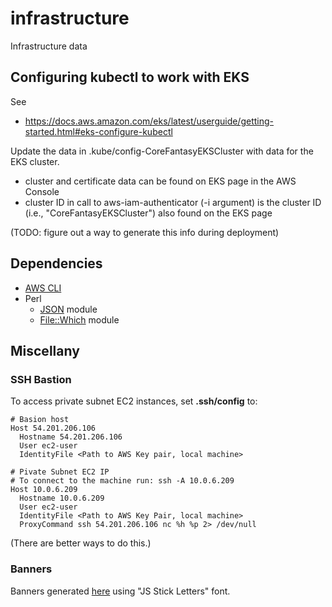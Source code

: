 # infrastructure
Infrastructure data


## Configuring kubectl to work with EKS
See
* https://docs.aws.amazon.com/eks/latest/userguide/getting-started.html#eks-configure-kubectl

Update the data in .kube/config-CoreFantasyEKSCluster with data for the EKS cluster.
* cluster and certificate data can be found on EKS page in the AWS Console
* cluster ID in call to aws-iam-authenticator (-i argument) is the cluster ID 
(i.e., "CoreFantasyEKSCluster") also found on the EKS page
 
(TODO: figure out a way to generate this info during deployment)


## Dependencies
* [AWS CLI][AWS]
* Perl
  * [JSON][JSON] module
  * [File::Which][Which] module

## Miscellany
### SSH Bastion
To access private subnet EC2 instances, set **.ssh/config** to:
```
# Basion host
Host 54.201.206.106
  Hostname 54.201.206.106
  User ec2-user
  IdentityFile <Path to AWS Key pair, local machine>
 
# Pivate Subnet EC2 IP
# To connect to the machine run: ssh -A 10.0.6.209
Host 10.0.6.209
  Hostname 10.0.6.209
  User ec2-user
  IdentityFile <Path to AWS Key Pair, local machine>
  ProxyCommand ssh 54.201.206.106 nc %h %p 2> /dev/null
```
(There are better ways to do this.)
### Banners
Banners generated [here][banner] using "JS Stick Letters" font.

[AWS]: https://aws.amazon.com/cli/
[JSON]: https://metacpan.org/pod/JSON
[Which]: https://metacpan.org/pod/File::Which
[banner]: patorjk.com/software/taag/
